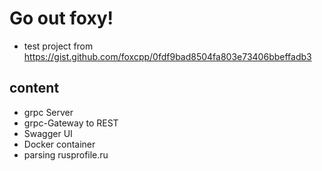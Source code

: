 # Go out foxy!
- test project from https://gist.github.com/foxcpp/0fdf9bad8504fa803e73406bbeffadb3

## content
- grpc Server
- grpc-Gateway to REST
- Swagger UI
- Docker container
- parsing rusprofile.ru

